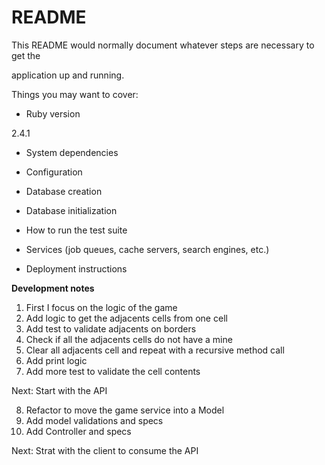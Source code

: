 #  README



This README would normally document whatever steps are necessary to get the

application up and running.



Things you may want to cover:



*  Ruby version

2.4.1



*  System dependencies



*  Configuration



*  Database creation



*  Database initialization



*  How to run the test suite



*  Services (job queues, cache servers, search engines, etc.)



*  Deployment instructions



**Development notes**
 1. First I focus on the logic of the game
 2. Add logic to get the adjacents cells from one cell
 3. Add test to validate adjacents on borders
 4. Check if all the adjacents cells do not have a mine
 5. Clear all adjacents cell and repeat with a recursive method call
 6. Add print logic
 7. Add more test to validate the cell contents

 Next:
 Start with the API

8. Refactor to move the game service into a Model
9. Add model validations and specs
10. Add Controller and specs

Next:
Strat with the client to consume the API